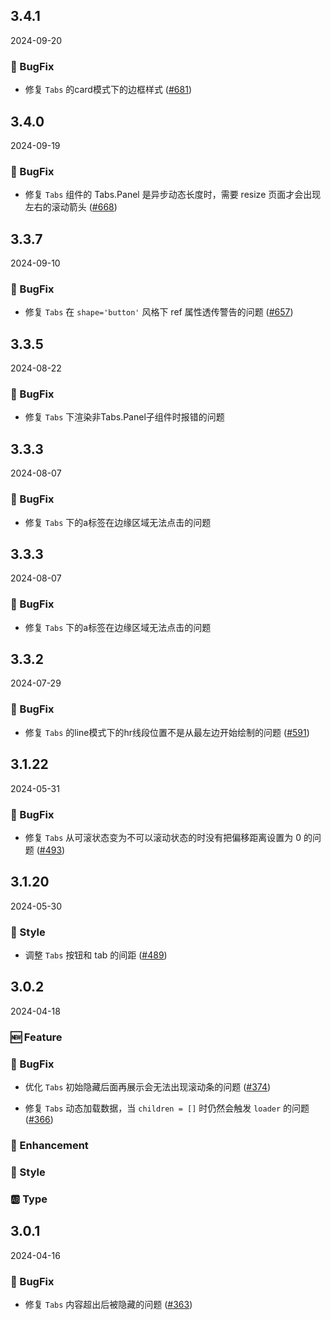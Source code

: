 ## 3.4.1
2024-09-20

### 🐞 BugFix

- 修复 `Tabs` 的card模式下的边框样式 ([#681](https://github.com/sheinsight/shineout-next/pull/681))

## 3.4.0
2024-09-19

### 🐞 BugFix

- 修复 `Tabs` 组件的 Tabs.Panel 是异步动态长度时，需要 resize 页面才会出现左右的滚动箭头 ([#668](https://github.com/sheinsight/shineout-next/pull/668))

## 3.3.7
2024-09-10

### 🐞 BugFix

- 修复 `Tabs` 在 `shape='button'` 风格下 ref 属性透传警告的问题 ([#657](https://github.com/sheinsight/shineout-next/pull/657))

## 3.3.5
2024-08-22

### 🐞 BugFix

- 修复 `Tabs` 下渲染非Tabs.Panel子组件时报错的问题

## 3.3.3
2024-08-07

### 🐞 BugFix

- 修复 `Tabs` 下的a标签在边缘区域无法点击的问题

## 3.3.3
2024-08-07

### 🐞 BugFix

- 修复 `Tabs` 下的a标签在边缘区域无法点击的问题

## 3.3.2
2024-07-29

### 🐞 BugFix

- 修复 `Tabs` 的line模式下的hr线段位置不是从最左边开始绘制的问题 ([#591](https://github.com/sheinsight/shineout-next/pull/591))

## 3.1.22
2024-05-31

### 🐞 BugFix

- 修复 `Tabs` 从可滚状态变为不可以滚动状态的时没有把偏移距离设置为 0 的问题  ([#493](https://github.com/sheinsight/shineout-next/pull/493))

## 3.1.20
2024-05-30
### 💅 Style

- 调整 `Tabs` 按钮和 tab 的间距 ([#489](https://github.com/sheinsight/shineout-next/pull/489)) 

## 3.0.2
2024-04-18

### 🆕 Feature

### 🐞 BugFix

- 优化 `Tabs` 初始隐藏后面再展示会无法出现滚动条的问题 ([#374](https://github.com/sheinsight/shineout-next/pull/374))

- 修复 `Tabs` 动态加载数据，当 `children = []` 时仍然会触发 `loader` 的问题 ([#366](https://github.com/sheinsight/shineout-next/pull/366))

### 💎 Enhancement

### 💅 Style

### 🆎 Type


## 3.0.1
2024-04-16

### 🐞 BugFix

- 修复 `Tabs` 内容超出后被隐藏的问题 ([#363](https://github.com/sheinsight/shineout-next/pull/363))






